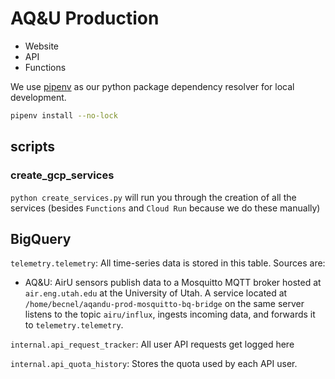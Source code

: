 # AQ&U Production 
- Website
- API
- Functions

We use [pipenv](https://pipenv.org) as our python package dependency resolver for local development. 
```bash
pipenv install --no-lock
```

## scripts

### create_gcp_services
`python create_services.py` will run you through the creation of all the services (besides `Functions` and `Cloud Run` because we do these manually)

## BigQuery
`telemetry.telemetry`: All time-series data is stored in this table. Sources are:
- AQ&U: AirU sensors publish data to a Mosquitto MQTT broker hosted at `air.eng.utah.edu` at the University of Utah. A service located at `/home/becnel/aqandu-prod-mosquitto-bq-bridge` on the same server listens to the topic `airu/influx`, ingests incoming data, and forwards it to `telemetry.telemetry`. 

`internal.api_request_tracker`: All user API requests get logged here

`internal.api_quota_history`: Stores the quota used by each API user. 
